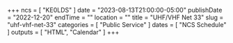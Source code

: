 +++
ncs = [ "KE0LDS" ]
date = "2023-08-13T21:00:00-05:00"
publishDate = "2022-12-20"
endTime = ""
location = ""
title = "UHF/VHF Net 33"
slug = "uhf-vhf-net-33"
categories = [ "Public Service" ]
dates = [ "NCS Schedule" ]
outputs = [ "HTML", "Calendar" ]
+++
